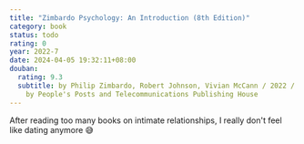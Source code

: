 ```yaml
---
title: "Zimbardo Psychology: An Introduction (8th Edition)"
category: book
status: todo
rating: 0
year: 2022-7
date: 2024-04-05 19:32:11+08:00
douban:
  rating: 9.3
  subtitle: by Philip Zimbardo, Robert Johnson, Vivian McCann / 2022 / Published
    by People's Posts and Telecommunications Publishing House
---
```


After reading too many books on intimate relationships, I really don't feel like dating anymore 😅
